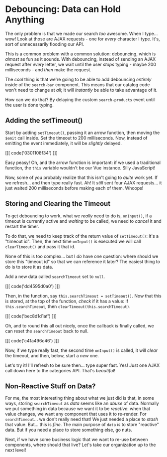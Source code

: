 # Debouncing: Data can Hold Anything

The only problem is that we made our search *too* awesome. When I type...
wow! Look at those are AJAX requests - one for *every* character I type. It's,
sort of unnecessarily flooding our API.

This is a common problem with a common solution: debouncing, which is *almost*
as fun as it sounds. With debouncing, instead of sending an AJAX request after
*every* letter, we wait until the user *stops* typing - maybe 200 milliseconds -
and *then* make the request.

The *cool* thing is that we're going to be able to add debouncing *entirely* inside
of the `search-bar` component. This means that our catalog code won't need to
change at *all*; it will *instantly* be able to take advantage of it.

How can we do that? By delaying the custom `search-products` event until the user
is done typing.

## Adding the setTimeout()

Start by adding `setTimeout()`, passing it an arrow function, then moving the
`$emit` call inside. Set the timeout to 200 milliseconds. Now, instead of emitting
the event immediately, it will be *slightly* delayed.

[[[ code('0301108f34') ]]]

Easy peasy! Oh, and the arrow function is important: if we used a traditional
function, the `this` variable wouldn't be our Vue instance. Silly JavaScript!

Now, some of you probably realize that this isn't going to *quite* work yet.
If we refresh... and then type really fast. Ah! It *still* sent four AJAX
requests... it just waited 200 milliseconds before making each of them. Whoops!

## Storing and Clearing the Timeout

To get debouncing to work, what we *really* need to do is, `onInput()`, if a
timeout is currently active and *waiting* to be called, we need to *cancel* it
and restart the timer.

To do that, we need to keep track of the return value of `setTimeout()`: it's
a "timeout id". Then, the next time `onInput()` is executed we will call
`clearTimeout()` and pass it that id.

None of this is too complex... but I *do* have one question: where should
we store this "timeout id" so that we can reference it later? The easiest thing
to do is to store it as data.

Add a new data called `searchTimeout` set to `null`.

[[[ code('dd4595d0a0') ]]]

Then, in the function, say `this.searchTimeout = setTimeout()`. Now that this is
stored, at the top of the function, *check* if it has a value: if
`this.searchTimeout`, then `clearTimeout(this.searchTimeout)`.

[[[ code('bec8d1d1af') ]]]

Oh, and to round this all out nicely, once the callback *is* finally called, we
can reset the `searchTimeout` back to null.

[[[ code('c41a496c46') ]]]

Now, if we type really fast, the second time `onInput()` is called, it will
*clear* the timeout, and then, below, start a *new* one.

Let's try it! I'll refresh to be sure then... type super fast. Yes! Just one AJAX
call down here to the categories API. That's *beautiful*!

## Non-Reactive Stuff on Data?

For me, the most interesting thing about what we just did is that, in some ways,
storing `searchTimeout` as *data* seems like an *abuse* of data. Normally
we put something in data because we want it to be *reactive*: when that value changes,
we want any component that uses it to re-render. For `searchTimeout`... we don't
really need that! We just needed a place to *stash* that value. But... this is *fine*.
The main purpose of `data` *is* to store "reactive" data. But if you need a place
to store something else, go nuts.

Next, if we have some business logic that we want to re-use between components,
where should that live? Let's take our organization up to the next level!
